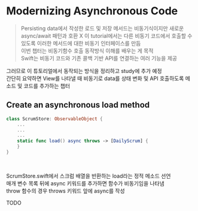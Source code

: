 # Modernizing Asynchronous Code

> Persisting data에서 작성한 로드 및 저장 메서드는 비동기식이지만 새로운 async/await 패턴과 호환 X
> 이 tutorial에서는 다른 비동기 코드에서 호출할 수 있도록 이러한 메서드에 대한 비동기 인터페이스를 만듬
> <br/>
> 이번 챕터는 비동기함수 호출 동작방식 이해를 배우는 게 목적
> <br/>
> Swift는 비동기 코드와 기존 콜백 기반 API를 연결하는 여러 기능을 제공

그러므로 이 튜토리얼에서 동작되는 방식을 정리하고 study에 추가 예정
<br/>
간단히 요약하면 View를 나타낼 때 비동기로 data를 상태 변화 및 API 호출하도록 메소드 및 코드를 추가하는 챕터
<br/>

## Create an asynchronous load method

```swift
class ScrumStore: ObservableObject {
    ...
    ...
    ...
    static func load() async throws -> [DailyScrum] {
    }
}
```

<br/>

ScrumStore.swift에서 스크럼 배열을 반환하는 load라는 정적 메소드 선언
<br/>
매개 변수 목록 뒤에 async 키워드를 추가하면 함수가 비동기임을 나타냄
<br/>
throw 함수의 경우 throws 키워드 앞에 async를 작성
<br/>

TODO
